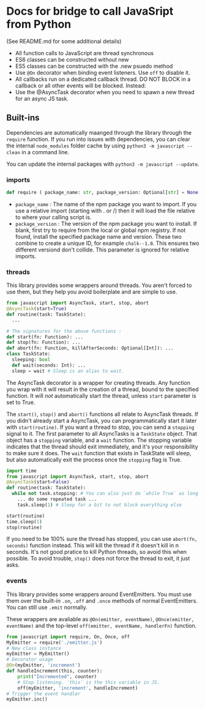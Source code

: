 # Docs for bridge to call JavaSript from Python

(See README.md for some additional details)

* All function calls to JavaScript are thread synchronous
* ES6 classes can be constructed without new
* ES5 classes can be constructed with the .new psuedo method
* Use `@On` decorator when binding event listeners. Use `off` to disable it.
* All callbacks run on a dedicated callback thread. DO NOT BLOCK in a callback or all other events will be blocked. Instead:
* Use the @AsyncTask decorator when you need to spawn a new thread for an async JS task.


## Built-ins

Dependencies are automatically maanged through the library through the `require` function. If
you run into issues with dependencies, you can clear the internal `node_modules` folder cache
by using `python3 -m javascript --clean` in a command line.

You can update the internal packages with `python3 -m javascript --update`.

### imports

```py
def require ( package_name: str, package_version: Optional[str] = None ) -> Void
```

* `package_name` : The name of the npm package you want to import. If you use a relative import
  (starting with . or /) then it will load the file relative to where your calling script is.
* `package_version` : The version of the npm package you want to install. If blank, first try to
  require from the local or global npm registry. If not found, install the specified package name
  and version. These two combine to create a unique ID, for example `chalk--1.0`. This ensures two
  different versiond don't collide. This parameter is ignored for relative imports.

### threads

This library provides some wrappers around threads. You aren't forced to use them, but they
help you avoid boilerplate and are simple to use.

```py
from javascript import AsyncTask, start, stop, abort
@AsyncTask(start=True)
def routine(task: TaskState):
  ...

# The signatures for the above functions :
def start(fn: Function): ...
def stop(fn: Function): ...
def abort(fn: Function, killAfterSeconds: Optional[Int]): ...
class TaskState:
  sleeping: bool
  def wait(seconds: Int): ...
  sleep = wait # Sleep is an alias to wait.
```

The AsyncTask decorator is a wrapper for creating threads. Any function you wrap with it will
result in the creation of a thread, bound to the specified function. It will *not* automatically
start the thread, unless `start` parameter is set to True. 

The `start()`, `stop()` and `abort()` functions all relate to AsyncTask threads. If you didn't
already start a AsyncTask, you can programmatically start it later with `start(routine)`. If you
want a thread to stop, you can send a `stopping` signal to it. The first parameter to all AsyncTasks
is a `TaskState` object. That object has a `stopping` variable, and a `wait` function. The stopping
variable indicates that the thread should exit immediately, and it's your responsibility to make
sure it does. The `wait` function that exists in TaskState will sleep, but also automatically exit 
the process once the `stopping` flag is True. 

```py
import time
from javascript import AsyncTask, start, stop, abort
@AsyncTask(start=False)
def routine(task: TaskState):
  while not task.stopping: # You can also just do `while True` as long as you use task.sleep and not time.sleep
    ... do some repeated task ...
    task.sleep(1) # Sleep for a bit to not block everything else

start(routine)
time.sleep(1)
stop(routine)
```

If you need to be 100% sure the thread has stopped, you can use `abort(fn, seconds)` function instead. This
will kill the thread if it doesn't kill in n seconds. It's not good pratice to kill Python threads, so
avoid this when possible. To avoid trouble, `stop()` does not force the thread to exit, it just asks.

### events

This library provides some wrappers around EventEmitters. You must use them over the built-in
`.on`, `.off` and `.once` methods of normal EventEmitters. You can still use `.emit` normally.

These wrappers are avaliable as `@On(emitter, eventName)`, `@Once(emitter, eventName)` and
the top-level `off(emitter, eventName, handlerFn)` function.

```py
from javascript import require, On, Once, off
MyEmitter = require('./emitter.js')
# New class instance
myEmitter = MyEmitter()
# Decorator usage
@On(myEmitter, 'increment')
def handleIncrement(this, counter):
    print("Incremented", counter)
    # Stop listening. `this` is the this variable in JS.
    off(myEmitter, 'increment', handleIncrement)
# Trigger the event handler
myEmitter.inc()
```
